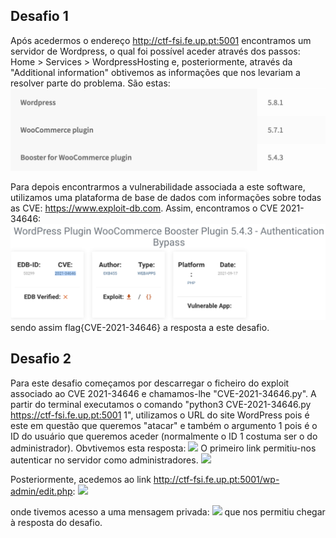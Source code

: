 ## Desafio 1
Após acedermos o endereço http://ctf-fsi.fe.up.pt:5001 encontramos um servidor de Wordpress, o qual foi possível aceder através dos passos: Home > Services > WordpressHosting e, posteriormente, através da "Additional information" obtivemos as informações que nos levariam a resolver parte do problema. São estas:
<img src = "imagens/informações-wordpress.png">

Para depois encontrarmos a vulnerabilidade associada a este software, utilizamos uma plataforma de base de dados com informações sobre todas as CVE: https://www.exploit-db.com.
Assim, encontramos o CVE 2021-34646:
<img src = "imagens/descarregar_exploit.png">
sendo assim flag{CVE-2021-34646} a resposta a este desafio.

## Desafio 2
Para este desafio começamos por descarregar o ficheiro do exploit associado ao CVE 2021-34646 e chamamos-lhe "CVE-2021-34646.py".
A partir do terminal executamos o comando "python3 CVE-2021-34646.py https://ctf-fsi.fe.up.pt:5001 1", utilizamos o URL do site WordPress pois é este em questão que queremos "atacar" e também o argumento 1 pois é o ID do usuário que queremos aceder (normalmente o ID 1 costuma ser o do administrador).
Obvtivemos esta resposta:
<img src = "/Users/leticiacoelho/Desktop/FSI/l02g08/links_para_aceder.png"> 
O primeiro link permitiu-nos autenticar no servidor como administradores.
<img src = "/Users/leticiacoelho/Desktop/FSI/l02g08/sucesso_login.png">

Posteriormente, acedemos ao link http://ctf-fsi.fe.up.pt:5001/wp-admin/edit.php:
<img src = "/Users/leticiacoelho/Desktop/FSI/l02g08/mensagem.png">

onde tivemos acesso a uma mensagem privada:
<img src = "/Users/leticiacoelho/Desktop/FSI/l02g08/mensagem2.png">
que nos permitiu chegar à resposta do desafio.
